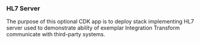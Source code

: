 ### HL7 Server
The purpose of this optional CDK app is to deploy stack implementing HL7 server used to demonstrate ability of exemplar Integration Transform communicate with third-party systems.